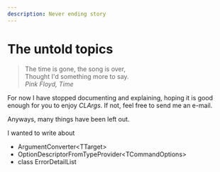 ```yaml
---
description: Never ending story
---
```


# The untold topics

> The time is gone, the song is over,   
> Thought I'd something more to say.  
> _Pink Floyd, Time_

For now I have stopped documenting and explaining, hoping it is good enough for you to enjoy _CLArgs_. If not, feel free to send me an e-mail.

Anyways, many things have been left out.

I wanted to write about 

* ArgumentConverter&lt;TTarget&gt;
* OptionDescriptorFromTypeProvider&lt;TCommandOptions&gt;
* class ErrorDetailList

